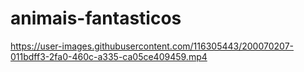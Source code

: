 # animais-fantasticos
https://user-images.githubusercontent.com/116305443/200070207-011bdff3-2fa0-460c-a335-ca05ce409459.mp4
